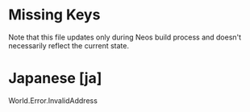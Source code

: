 # Missing Keys
Note that this file updates only during Neos build process and doesn't necessarily reflect the current state.

# Japanese [ja]
World.Error.InvalidAddress  

